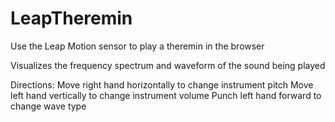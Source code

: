 # LeapTheremin
Use the Leap Motion sensor to play a theremin in the browser

Visualizes the frequency spectrum and waveform of the sound being played

Directions:
Move right hand horizontally to change instrument pitch
Move left hand vertically to change instrument volume
Punch left hand forward to change wave type

